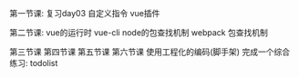 第一节课:
    复习day03
    自定义指令
    vue插件

第二节课:
    vue的运行时
    vue-cli
    node的包查找机制
    webpack 包查找机制

第三节课
第四节课
第五节课
第六节课
    使用工程化的编码(脚手架) 完成一个综合练习: todolist




